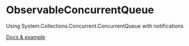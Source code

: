ObservableConcurrentQueue
=========================

Using System.Collections.Concurrent.ConcurrentQueue with notifications

<a href="https://cyounes.wordpress.com/2014/10/14/observable-concurrentqueue-in-c-net/" target="_blank">Docs & example</a>